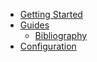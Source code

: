 <!-- docs/_sidebar.md -->

* [Getting Started](README.md)
* [Guides](guides.md)
  * [Bibliography](guides/bibliography.md)
* [Configuration](configuration.md)
